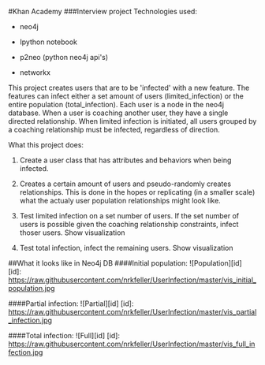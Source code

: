 #Khan Academy
###Interview project
Technologies used: 

* neo4j

* Ipython notebook

* p2neo (python neo4j api's)

* networkx

This project creates users that are to be 'infected' with a new feature. The features can infect either a set amount of users (limited_infection) or the entire population (total_infection).
Each user is a node in the neo4j database. When a user is coaching another user, they have a single directed relationship.
When limited infection is initiated, all users grouped by a coaching relationship must be infected, regardless of direction.

What this project does:

1. Create a user class that has attributes and behaviors when being infected.

2. Creates a certain amount of users and pseudo-randomly creates relationships. This is done in the hopes or replicating (in a smaller scale) what the actualy user population relationships might look like.

3. Test limited infection on a set number of users. If the set number of users is possible given the coaching relationship constraints, infect thoser users. Show visualization

4. Test total infection, infect the remaining users. Show visualization

##What it looks like in Neo4j DB
####Initial population:
![Population][id]
[id]: https://raw.githubusercontent.com/nrkfeller/UserInfection/master/vis_initial_population.jpg

####Partial infection:
![Partial][id]
[id]: https://raw.githubusercontent.com/nrkfeller/UserInfection/master/vis_partial_infection.jpg

####Total infection:
![Full][id]
[id]: https://raw.githubusercontent.com/nrkfeller/UserInfection/master/vis_full_infection.jpg